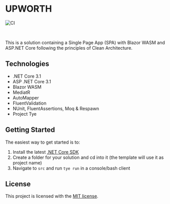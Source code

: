 # UPWORTH
![CI](https://github.com/souayo/upworth/workflows/CI/badge.svg?branch=master)

<br/>

This is a solution containing a Single Page App (SPA) with Blazor WASM and ASP.NET Core following the principles of Clean Architecture.

## Technologies

* .NET Core 3.1
* ASP .NET Core 3.1
* Blazor WASM
* MediatR
* AutoMapper
* FluentValidation
* NUnit, FluentAssertions, Moq & Respawn
* Project Tye

## Getting Started

The easiest way to get started is to:

1. Install the latest [.NET Core SDK](https://dotnet.microsoft.com/download)
4. Create a folder for your solution and cd into it (the template will use it as project name)
6. Navigate to `src` and run `tye run` in a console/bash client

## License
This project is licensed with the [MIT license](LICENSE).
